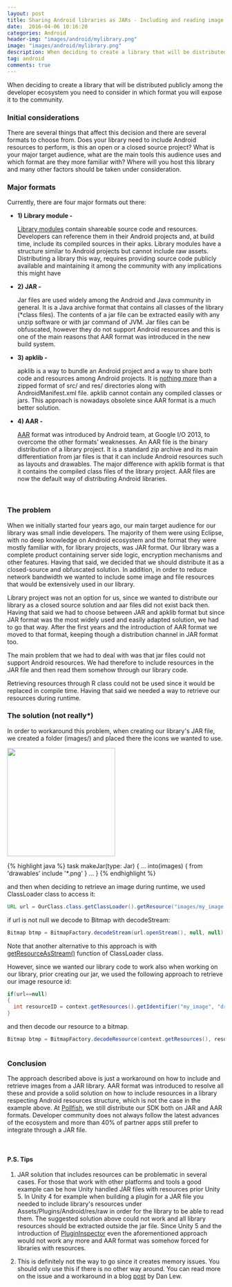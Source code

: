 ```yaml
---
layout: post
title: Sharing Android libraries as JARs - Including and reading image resources
date:  2016-04-06 10:16:20
categories: Android 
header-img: "images/android/mylibrary.png"
image: "images/android/mylibrary.png"
description: When deciding to create a library that will be distributed publicly among the developer ecosystem you need to consider in which format you will expose it to the community.
tag: android
comments: true
---
```



When deciding to create a library that will be distributed publicly among the developer ecosystem you need to consider in which format you will expose it to the community.
<br/>
<h3>Initial considerations</h3>

There are several things that affect this decision and there are several formats to choose from. Does your library need to include Android resources to perform, is this an open or a closed source project? What is your major target audience, what are the main tools this audience uses and which format are they more familiar with? Where will you host this library and many other factors should be taken under consideration.

<h3>Major formats</h3>

Currently, there are four major formats out there:

<ul>
<li><b>1) Library module - </b>

<a href="http://developer.android.com/tools/projects/index.html#LibraryProjects" target="_blank">Library modules</a> contain shareable source code and resources. Developers can reference them in their Android projects and, at build time, include its compiled sources in their apks.  Library modules have a structure similar to Android projects but cannot include raw assets. Distributing a library this way, requires providing source code publicly available and maintaining it among the community with any implications this might have
</li>

<li><b>2) JAR - </b>

Jar files are used widely among the Android and Java community in general.  It is a Java archive format that contains all classes of the library (*class files).  The contents of a jar file can be extracted easily with any unzip software or with jar command of JVM.  Jar files can be obfuscated, however they do not support Android resources and this is one of the main reasons that AAR format was introduced in the new build system.
</li>
<li><b>3) apklib - </b>

apklib is a way to bundle an Android project and a way to share both code and resources among Android projects.  It is <a href="https://plus.google.com/+ChristopherBroadfoot/posts/7uyipf8DTau" target="_blank">nothing more</a> than a zipped format of src/ and res/ directories along with AndroidManifest.xml file. apklib  cannot contain any compiled classes or jars. This approach is nowadays obsolete since AAR format is a much better solution.
</li>
<li><b>4) AAR - </b>

<a href="http://tools.android.com/tech-docs/new-build-system/aar-format" target="_blank">AAR</a> format was introduced by Android team, at Google I/O 2013, to overcome the other formats’ weaknesses. An AAR file is the binary distribution of a library project. It is a standard zip archive and its main differentiation from jar files is that it can include Android resources such as layouts and drawables.  The major difference with apklib format is that it contains the compiled class files of the library project. AAR files are now the default way of distributing Android libraries.
</li>
</ul>

<br/>
<h3>The problem</h3>

When we initially started four years ago, our main target audience for our library was small indie developers. The majority of them were using Eclipse, with no deep knowledge on Android ecosystem and the format they were mostly familiar with, for library projects, was JAR format. Our library was a complete product containing server side logic, encryption mechanisms and other features. Having that said, we decided that we should distribute it as a closed-source and obfuscated solution. In addition, in order to reduce network bandwidth we wanted to include some image and file resources that would be extensively used in our library. 

Library project was not an option for us, since we wanted to distribute our library as a closed source solution and aar files did not exist back then. Having that said we had to choose between JAR and apklib format but since JAR format was the most widely used and easily adapted solution, we had to go that way. After the first years and the introduction of AAR format we moved to that format, keeping though a distribution channel in JAR format too.

The main problem that we had to deal with was that jar files could not support Android resources. We had therefore to include resources in the JAR file and then read them somehow through our library code.

Retrieving resources through R class could not be used since it would be replaced in compile time. Having that said we needed a way to retrieve our resources during runtime.

<h3>The solution (not really*)</h3>

In order to workaround this problem, when creating our library's JAR file, we created a folder (images/) and  placed there the icons we wanted to use.

<img src="{{ site.baseurl }}/images/android/mylibrary.png" align="center" style="width: 250px; margin: 0 auto;" >


{% highlight java %}
task makeJar(type: Jar) {
 ...
    into(images) {
        from 'drawables’
           include '*.png'
    }
 ...
}
{% endhighlight %}

and then when deciding to retrieve an image during runtime, we used ClassLoader class to access it: 

```java
URL url = OurClass.class.getClassLoader().getResource("images/my_image.png");
```		

if url is not null we decode to Bitmap with decodeStream:


```java
Bitmap btmp = BitmapFactory.decodeStream(url.openStream(), null, null)
```	

Note that another alternative to this approach is with <a href="http://developer.android.com/reference/java/lang/ClassLoader.html#getResourceAsStream(java.lang.String)" target="_blank">getResourceAsStream()</a> function of ClassLoader class.


However, since we wanted our library code to work also when working on our library, prior creating our jar, we used the following approach to retrieve our image resource id:

```java
if(url==null)
{
  int resourceID = context.getResources().getIdentifier("my_image", "drawable", context.getPackageName());
}
```			

and then decode our resource to a bitmap.

```java
Bitmap btmp = BitmapFactory.decodeResource(context.getResources(), resourceID, null);
	
```	
<h3>Conclusion</h3>

The approach described above is just a workaround on how to include and retrieve images from a JAR library. AAR format was introduced to resolve all these and provide a solid solution on how to include resources in a library respecting Android resources structure, which is not the case in the example above. At <a href="http://www.pollfish.com" target="_blank">Pollfish</a>, we still distribute our SDK both on JAR and AAR formats. Developer community does not always follow the latest advances of the ecosystem and more than 40% of partner apps still prefer to integrate through a JAR file.


<br/>
<h4>P.S. Tips</h4>

1. JAR solution that includes resources can be problematic in several cases. For those that work with other platforms and tools a good example can be how Unity handled JAR files with resources prior Unity 5. In Unity 4 for example when building a plugin for a JAR file you needed to include library's resources under Assets/Plugins/Android/res/raw in order for the library to be able to read them. The suggested solution above could not work and all library resources should be extracted outside the jar file. Since Unity 5 and the introduction of <a href="http://docs.unity3d.com/Manual/PluginInspector.html" target="_blank"> PluginInspector</a> even the aforementioned approach would not work any more and AAR format was somehow forced for libraries with resources.

2. This is definitely not the way to go since it creates memory issues. You should only use this if there is no other way around. You can read more on the issue and a workaround in a blog <a href="http://blog.danlew.net/2013/08/20/joda_time_s_memory_issue_in_android/" target="_blank">post</a> by Dan Lew. 
